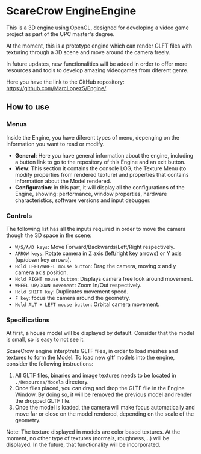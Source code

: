 # ScareCrow EngineEngine
 This is a 3D engine using OpenGL, designed for developing a video game project as part of the UPC master's degree.

 At the moment, this is a prototype engine which can render GLFT files with texturing through a 3D scene and move around the camera freely.

 In future updates, new functionalities will be added in order to offer more resources and tools to develop amazing videogames from diferent genre. 

 Here you have the link to the GitHub repository: https://github.com/MarcLopezS/Engine/ 

## How to use

### Menus
Inside the Engine, you have diferent types of menu, depenging on the information you want to read or modify.

* **General**: Here you have general information about the engine, including a button link to go to the repository of this Engine and an exit button.
* **View**: This section it contains the console LOG, the Texture Menu (to modify properties from rendered texture) and properties that contains information about the Model rendered.
* **Configuration**: in this part, it will display all the configurations of the Engine, showing: performance, window properties, hardware characteristics, software versions and input debugger.

### Controls
The following list has all the inputs required in order to move the camera though the 3D space in the scene:

* `W/S/A/D keys`: Move Forward/Backwards/Left/Right respectively.
* `ARROW keys`: Rotate camera in Z axis (left/right key arrows) or Y axis (up/down key arrows).
* `Hold LEFT/WHEEL mouse button`: Drag the camera, moving x and y camera axis position.
* `Hold RIGHT mouse button`: Displays camera free look around movement.
* `WHEEL UP/DOWN movement`: Zoom In/Out respectively.
* `Hold SHIFT key`: Duplicates movement speed.
* `F key`: focus the camera around the geometry.
* `Hold ALT + LEFT mouse button`: Orbital camera movement.

### Specifications

At first, a house model will be displayed by default. Consider that the model is small, so is easy to not see it.

ScareCrow engine interptrets GLTF files, in order to load meshes and textures to form the Model. To load new gltf models into the engine, consider the following instructions:

1. All GLTF files, binaries and image textures needs to be located in `./Resources/Models` directory.
2. Once files placed, you can drag and drop the GLTF file in the Engine Window. By doing so, it will be removed the previous model and render the dropped GLTF file.
3. Once the model is loaded, the camera will make focus automatically and move far or close on the model rendered, depending on the scale of the geometry.

Note: The texture displayed in models are color based textures. At the moment, no other type of textures (normals, roughness,...) will be displayed. In the future, that functionality will be incorporated.
